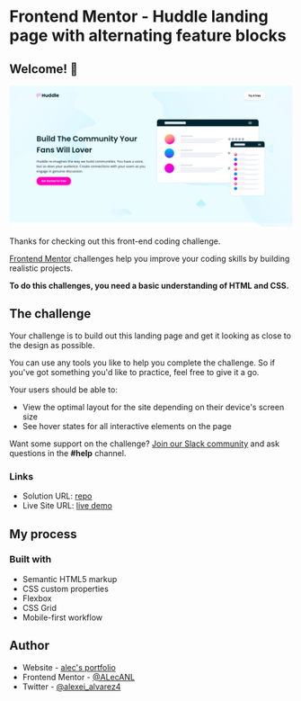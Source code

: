 # Frontend Mentor - Huddle landing page with alternating feature blocks

## Welcome! 👋

![screenshot](/src/assets/design/design.png)

Thanks for checking out this front-end coding challenge.

[Frontend Mentor](https://www.frontendmentor.io) challenges help you improve your coding skills by building realistic projects.

**To do this challenges, you need a basic understanding of HTML and CSS.**

## The challenge

Your challenge is to build out this landing page and get it looking as close to the design as possible.

You can use any tools you like to help you complete the challenge. So if you've got something you'd like to practice, feel free to give it a go.

Your users should be able to:

- View the optimal layout for the site depending on their device's screen size
- See hover states for all interactive elements on the page

Want some support on the challenge? [Join our Slack community](https://www.frontendmentor.io/slack) and ask questions in the **#help** channel.

### Links

- Solution URL: [repo](https://your-solution-url.com)
- Live Site URL: [live demo](https://your-live-site-url.com)

## My process

### Built with

- Semantic HTML5 markup
- CSS custom properties
- Flexbox
- CSS Grid
- Mobile-first workflow

## Author

- Website - [alec's portfolio](https://alec-portfolio-dev.vercel.app/)
- Frontend Mentor - [@ALecANL](https://www.frontendmentor.io/profile/alecanl)
- Twitter - [@alexei_alvarez4](https://www.twitter.com/alexei_alvarez4)
